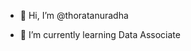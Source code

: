 - 👋 Hi, I’m @thoratanuradha

- 🌱 I’m currently learning Data Associate


<!---
thoratanuradha/thoratanuradha is a ✨ special ✨ repository because its `README.md` (this file) appears on your GitHub profile.
You can click the Preview link to take a look at your changes.
--->
